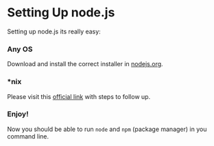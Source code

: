 Setting Up node.js
============


Setting up node.js its really easy:

### Any OS

Download and install the correct installer in [nodejs.org](http://nodejs.org/download/).

### *nix

Please visit this [official link](https://github.com/joyent/node/wiki/Installing-Node.js-via-package-manager) with steps to follow up.



### Enjoy!

Now you should be able to run `node` and `npm` (package manager) in you command line.
 